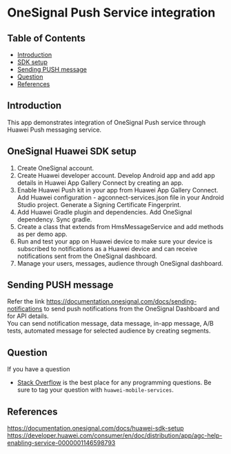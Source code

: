 # OneSignal Push Service integration

## Table of Contents
 * [Introduction](#introduction)
 * [SDK setup](#SDK-setup)
 * [Sending PUSH message](#sending-push-message)
 * [Question](#question) 
 * [References](#references)
 

## Introduction
This app demonstrates integration of OneSignal Push service through Huawei Push messaging service.

## OneSignal Huawei SDK setup
1. Create OneSignal account.
2. Create Huawei developer account. Develop Android app and add app details in Huawei App Gallery Connect by creating an app.
3. Enable Huawei Push kit in your app from Huawei App Gallery Connect. Add Huawei configuration - agconnect-services.json file in your Android Studio project.
   Generate a Signing Certificate Fingerprint.
4. Add Huawei Gradle plugin and dependencies. Add OneSignal dependency. Sync gradle.
5. Create a class that extends from HmsMessageService and add methods as per demo app.
6. Run and test your app on Huawei device to make sure your device is subscribed to notifications as a Huawei device and can receive notifications sent from the OneSignal dashboard.
7. Manage your users, messages, audience through OneSignal dashboard.


## Sending PUSH message
Refer the link https://documentation.onesignal.com/docs/sending-notifications to send push notifications from the OneSignal Dashboard and for API details.  
You can send notification message, data message, in-app message, A/B tests, automated message for selected audience by creating segments.

## Question
If you have a question 
- [Stack Overflow](https://stackoverflow.com/questions/tagged/huawei-mobile-services) is the best place for any programming questions. 
  Be sure to tag your question with `huawei-mobile-services`.

## References
https://documentation.onesignal.com/docs/huawei-sdk-setup  
https://developer.huawei.com/consumer/en/doc/distribution/app/agc-help-enabling-service-0000001146598793
